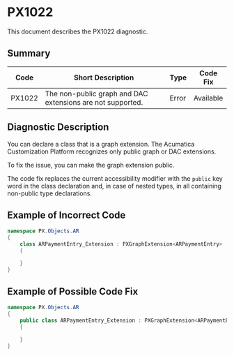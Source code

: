 # PX1022
This document describes the PX1022 diagnostic.

## Summary

| Code   | Short Description                                                                                                | Type  | Code Fix    | 
| ------ | ---------------------------------------------------------------------------------------------------------------- | ----- | ----------- | 
| PX1022 | The non-public graph and DAC extensions are not supported.                                                       | Error | Available   |

## Diagnostic Description
You can declare a class that is a graph extension. The Acumatica Customization Platform recognizes only public graph or DAC extensions.

To fix the issue, you can make the graph extension public.

The code fix replaces the current accessibility modifier with the `public` key word in the class declaration and, in case of nested types, in all containing non-public type declarations.

## Example of Incorrect Code

```C#
namespace PX.Objects.AR
{
    class ARPaymentEntry_Extension : PXGraphExtension<ARPaymentEntry>
    {

    }
}
```

## Example of Possible Code Fix

```C#
namespace PX.Objects.AR
{
    public class ARPaymentEntry_Extension : PXGraphExtension<ARPaymentEntry>
    {

    }
}
```